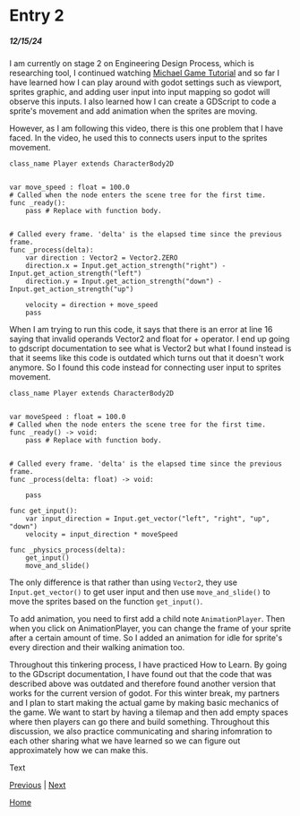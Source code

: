# Entry 2
##### 12/15/24

I am currently on stage 2 on Engineering Design Process, which is researching tool, I continued watching [Michael Game Tutorial](https://www.youtube.com/playlist?list=PLfcCiyd_V9GH8M9xd_QKlyU8jryGcy3Xa) and so far I have learned how I can play around with godot settings such as viewport, sprites graphic, and adding user input into input mapping so godot will observe this inputs. I also learned how I can create a GDScript to code a sprite's movement and add animation when the sprites are moving. 

However, as I am following this video, there is this one problem that I have faced. In the video, he used this to connects users input to the sprites movement.
```
class_name Player extends CharacterBody2D


var move_speed : float = 100.0
# Called when the node enters the scene tree for the first time.
func _ready():
	pass # Replace with function body.


# Called every frame. 'delta' is the elapsed time since the previous frame.
func _process(delta):
	var direction : Vector2 = Vector2.ZERO
	direction.x = Input.get_action_strength("right") - Input.get_action_strength("left")
	direction.y = Input.get_action_strength("down") - Input.get_action_strength("up")

	velocity = direction + move_speed
	pass
```
When I am trying to run this code, it says that there is an error at line 16 saying that invalid operands Vector2 and float for + operator. I end up going to gdscript documentation to see what is Vector2 but what I found instead is that it seems like this code is outdated which turns out that it doesn't work anymore. So I found this code instead for connecting user input to sprites movement. 
```
class_name Player extends CharacterBody2D


var moveSpeed : float = 100.0
# Called when the node enters the scene tree for the first time.
func _ready() -> void:
	pass # Replace with function body.


# Called every frame. 'delta' is the elapsed time since the previous frame.
func _process(delta: float) -> void:
	
	pass

func get_input():
	var input_direction = Input.get_vector("left", "right", "up", "down")
	velocity = input_direction * moveSpeed

func _physics_process(delta):
	get_input()
	move_and_slide()
```
The only difference is that rather than using `Vector2`, they use `Input.get_vector()` to get user input and then use `move_and_slide()` to move the sprites based on the function `get_input()`.

To add animation, you need to first add a child note `AnimationPlayer`. Then when you click on AnimationPlayer, you can change the frame of your sprite after a certain amount of time. So I added an animation for idle for sprite's every direction and their walking animation too. 

Throughout this tinkering process, I have practiced How to Learn. By going to the GDscript documentation, I have found out that the code that was described above was outdated and therefore found another version that works for the current version of godot. For this winter break, my partners and I plan to start making the actual game by making basic mechanics of the game. We want to start by having a tilemap and then add empty spaces where then players can go there and build something. Throughout this discussion, we also practice communicating and sharing infomration to each other sharing what we have learned so we can figure out approximately how we can make this. 



Text

[Previous](entry01.md) | [Next](entry03.md)

[Home](../README.md)
